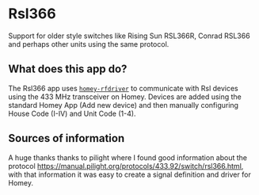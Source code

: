 # Rsl366

Support for older style switches like Rising Sun RSL366R, Conrad RSL366 and perhaps other units using the same protocol.

## What does this app do?

The Rsl366 app uses [`homey-rfdriver`](https://athombv.github.io/node-homey-rfdriver/) to communicate with Rsl devices using the 433 MHz transceiver on Homey. Devices are added using the standard Homey App (Add new device) and then manually configuring House Code (I-IV) and Unit Code (1-4).

## Sources of information

A huge thanks thanks to pilight where I found good information about the protocol https://manual.pilight.org/protocols/433.92/switch/rsl366.html, with that information it was easy to create a signal definition and driver for Homey.
